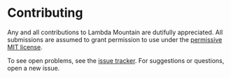 
# Contributing

Any and all contributions to Lambda Mountain are dutifully appreciated. All submissions are assumed to grant permission to use under the [permissive MIT license](https://github.com/andrew-johnson-4/lambda-mountain/blob/main/LICENSE).

To see open problems, see the [issue tracker](https://github.com/andrew-johnson-4/lambda-mountain/issues). For suggestions or questions, open a new issue.
